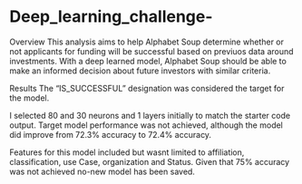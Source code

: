 # Deep_learning_challenge-
Overview
This analysis aims to help Alphabet Soup determine whether or not applicants for funding will be successful based on previuos data around investments. With a deep learned model, Alphabet Soup should be able to make an informed decision about future investors with similar criteria.

Results
The “IS_SUCCESSFUL” designation was considered the target for the model.

I selected 80 and 30 neurons and 1 layers initially to match the starter code output.
Target model performance was not achieved, although the model did improve from 72.3% accuracy to 72.4% accuracy.

Features for this model included but wasnt limited to affiliation, classification, use Case, organization and Status.
Given that 75% accuracy was not achieved no-new model has been saved.
